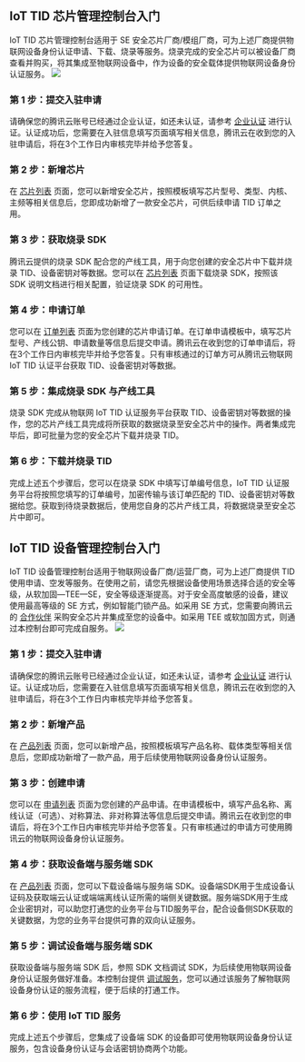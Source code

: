 


## IoT TID 芯片管理控制台入门
IoT TID 芯片管理控制台适用于 SE 安全芯片厂商/模组厂商，可为上述厂商提供物联网设备身份认证申请、下载、烧录等服务。烧录完成的安全芯片可以被设备厂商查看并购买，将其集成至物联网设备中，作为设备的安全载体提供物联网设备身份认证服务。
![](https://main.qcloudimg.com/raw/5c51a39563218d5f269c139aaf96c57e/TID%E4%B8%8B%E8%BD%BD%E7%AE%A1%E7%90%86%E5%85%A5%E9%97%A8%E6%AD%A5%E9%AA%A4.svg)

### 第 1 步：提交入驻申请
请确保您的腾讯云账号已经通过企业认证，如还未认证，请参考 [企业认证](https://cloud.tencent.com/document/product/378/10496) 进行认证。认证成功后，您需要在入驻信息填写页面填写相关信息，腾讯云在收到您的入驻申请后，将在3个工作日内审核完毕并给予您答复。

### 第 2 步：新增芯片
在 [芯片列表](https://console.cloud.tencent.com/iottid/download) 页面，您可以新增安全芯片，按照模板填写芯片型号、类型、内核、主频等相关信息后，您即成功新增了一款安全芯片，可供后续申请 TID 订单之用。

### 第 3 步：获取烧录 SDK
腾讯云提供的烧录 SDK 配合您的产线工具，用于向您创建的安全芯片中下载并烧录 TID、设备密钥对等数据。您可以在 [芯片列表](https://console.cloud.tencent.com/iottid/download) 页面下载烧录 SDK，按照该 SDK 说明文档进行相关配置，验证烧录 SDK 的可用性。

### 第 4 步：申请订单
您可以在 [订单列表](https://console.cloud.tencent.com/iottid/download) 页面为您创建的芯片申请订单。在订单申请模板中，填写芯片型号、产线公钥、申请数量等信息后提交申请。腾讯云在收到您的订单申请后，将在3个工作日内审核完毕并给予您答复。只有审核通过的订单方可从腾讯云物联网 IoT TID 认证平台获取 TID、设备密钥对等数据。

### 第 5 步：集成烧录 SDK 与产线工具
烧录 SDK 完成从物联网 IoT TID 认证服务平台获取 TID、设备密钥对等数据的操作，您的芯片产线工具完成将所获取的数据烧录至安全芯片中的操作。两者集成完毕后，即可批量为您的安全芯片下载并烧录 TID。

### 第 6 步：下载并烧录 TID
完成上述五个步骤后，您可以在烧录 SDK 中填写订单编号信息，IoT TID 认证服务平台将按照您填写的订单编号，加密传输与该订单匹配的 TID、设备密钥对等数据给您。获取到待烧录数据后，使用您自身的芯片产线工具，将数据烧录至安全芯片中即可。

## IoT TID 设备管理控制台入门
IoT TID 设备管理控制台适用于物联网设备厂商/运营厂商，可为上述厂商提供 TID 使用申请、空发等服务。在使用之前，请您先根据设备使用场景选择合适的安全等级，从软加固—TEE—SE，安全等级逐渐提高。对于安全高度敏感的设备，建议使用最高等级的 SE 方式，例如智能门锁产品。如采用 SE 方式，您需要向腾讯云的 [合作伙伴](https://cloud.tencent.com/product/tid) 采购安全芯片并集成至您的设备中。如采用 TEE 或软加固方式，则通过本控制台即可完成自服务。
![](https://main.qcloudimg.com/raw/66bcb7ed8c4d578448ddbe4627a626db.svg)


### 第 1 步：提交入驻申请
请确保您的腾讯云账号已经通过企业认证，如还未认证，请参考 [企业认证](https://cloud.tencent.com/document/product/378/10496) 进行认证。认证成功后，您需要在入驻信息填写页面填写相关信息，腾讯云在收到您的入驻申请后，将在3个工作日内审核完毕并给予您答复。

### 第 2 步：新增产品
在 [产品列表](https://console.cloud.tencent.com/iottid/uproducts) 页面，您可以新增产品，按照模板填写产品名称、载体类型等相关信息后，您即成功新增了一款产品，用于后续使用物联网设备身份认证服务。

### 第 3 步：创建申请
您可以在 [申请列表](https://console.cloud.tencent.com/iottid/uorders) 页面为您创建的产品申请。在申请模板中，填写产品名称、离线认证（可选）、对称算法、非对称算法等信息后提交申请。腾讯云在收到您的申请后，将在3个工作日内审核完毕并给予您答复。只有审核通过的申请方可使用腾讯云的物联网设备身份认证服务。

### 第 4 步：获取设备端与服务端 SDK
在 [产品列表](https://console.cloud.tencent.com/iottid/uproducts) 页面，您可以下载设备端与服务端 SDK。设备端SDK用于生成设备认证码及获取端云认证或端端离线认证所需的端侧关键数据。服务端SDK用于生成企业密钥对，可以助您打通您的业务平台与TID服务平台，配合设备侧SDK获取的关键数据，为您的业务平台提供可靠的双向认证服务。

### 第 5 步：调试设备端与服务端 SDK 
获取设备端与服务端 SDK 后，参照 SDK 文档调试 SDK，为后续使用物联网设备身份认证服务做好准备。本控制台提供 [调试服务](https://console.cloud.tencent.com/iottid/utesttid)，您可以通过该服务了解物联网设备身份认证的服务流程，便于后续的打通工作。

### 第 6 步：使用 IoT TID 服务
完成上述五个步骤后，您集成了设备端 SDK 的设备即可使用物联网设备身份认证服务，包含设备身份认证与会话密钥协商两个功能。
